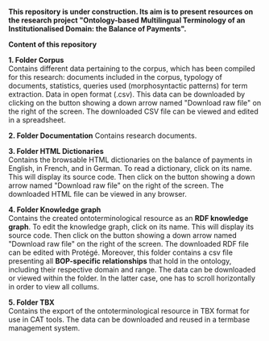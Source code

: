 **This repository is under construction. Its aim is to present resources on the research project "Ontology-based Multilingual Terminology of an Institutionalised Domain: the Balance of Payments".**

**Content of this repository**

**1. Folder Corpus**  
Contains different data pertaining  to the corpus, which has been compiled for this research: documents included in the corpus, typology of documents, statistics, queries used (morphosyntactic patterns)  for term extraction. Data in open format (.csv). This data can be downloaded by clicking on the button showing a down arrow named "Download raw file" on the right of the screen. The downloaded CSV file can be viewed and edited in a spreadsheet.

**2. Folder Documentation**
Contains research documents.

**3. Folder HTML Dictionaries**  
Contains the  browsable HTML dictionaries on the balance of payments in English, in French, and in German. To read a dictionary, click on its name. This will display its source code. Then click on the button showing a down arrow named "Download raw file" on the right of the screen. The downloaded HTML file can be viewed in any browser.

**4. Folder Knowledge graph**  
Contains the created ontoterminological resource as an **RDF knowledge graph**. To edit the knowledge graph, click on its name. This will display its source code. Then click on the button showing a down arrow named "Download raw file" on the right of the screen. The downloaded RDF file can be edited with Protégé.
Moreover, this folder contains a csv file presenting all **BOP-specific relationships** that hold in the ontology, including their respective domain and range. The data can be downloaded or viewed within the folder. In the latter case, one has to scroll horizontally in order to view all collums.

**5. Folder TBX**  
Contains the export of the ontoterminological resource in TBX format for use in CAT tools. The data can be downloaded and reused in a termbase management system.
